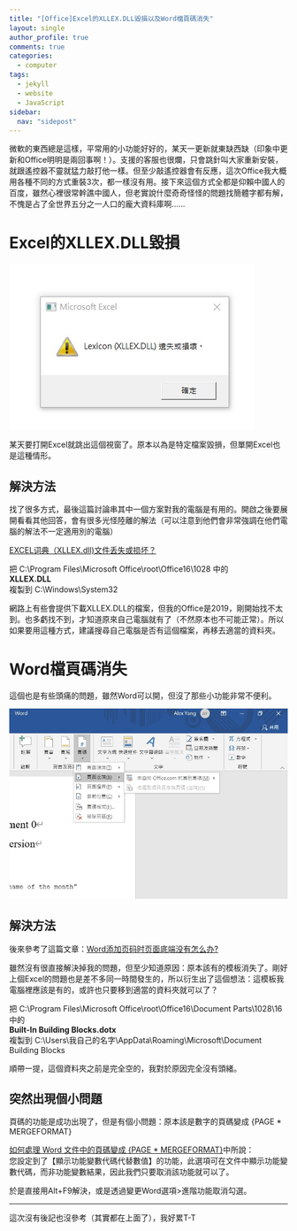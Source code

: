 ```yaml
---
title: "[Office]Excel的XLLEX.DLL毀損以及Word檔頁碼消失"
layout: single
author_profile: true
comments: true
categories:
  - computer
tags:
  - jekyll
  - website
  - JavaScript
sidebar:
  nav: "sidepost"
---
```

微軟的東西總是這樣，平常用的小功能好好的，某天一更新就東缺西缺（印象中更新和Office明明是兩回事啊！）。支援的客服也很爛，只會跳針叫大家重新安裝，就跟遙控器不靈就猛力敲打他一樣。但至少敲遙控器會有反應，這次Office我大概用各種不同的方式重裝3次，都一樣沒有用。接下來這個方式全都是仰賴中國人的百度，雖然心裡很常幹譙中國人，但老實說什麼奇奇怪怪的問題找簡體字都有解，不愧是占了全世界五分之一人口的龐大資料庫啊……

# Excel的XLLEX.DLL毀損

![office-repair-01.JPG](https://raw.githubusercontent.com/alexmav04/alexmav04.github.io/master/_posts/computer/img/office-repair-01.JPG)

某天要打開Excel就跳出這個視窗了。原本以為是特定檔案毀損，但單開Excel也是這種情形。

## 解決方法

找了很多方式，最後這篇討論串其中一個方案對我的電腦是有用的。開啟之後要展開看看其他回答，會有很多光怪陸離的解法（可以注意到他們會非常強調在他們電腦的解法不一定適用別的電腦）

[EXCEL词典（XLLEX.dll)文件丢失或损坏？](https://www.zhihu.com/question/23932842)

把 C:\Program Files\Microsoft Office\root\Office16\1028 中的  
**XLLEX.DLL**  
複製到 C:\Windows\System32

網路上有些會提供下載XLLEX.DLL的檔案，但我的Office是2019，剛開始找不太到。也多虧找不到，才知道原來自己電腦就有了（不然原本也不可能正常）。所以如果要用這種方式，建議搜尋自己電腦是否有這個檔案，再移去適當的資料夾。

# Word檔頁碼消失
這個也是有些頭痛的問題，雖然Word可以開，但沒了那些小功能非常不便利。

![office-repair-02.JPG](https://raw.githubusercontent.com/alexmav04/alexmav04.github.io/master/_posts/computer/img/office-repair-02.JPG)

## 解決方法

後來參考了這篇文章：[Word添加页码时页面底端没有怎么办?](https://www.zhihu.com/question/396454319)

雖然沒有很直接解決掉我的問題，但至少知道原因：原本該有的模板消失了。剛好上個Excel的問題也是差不多同一時間發生的，所以衍生出了這個想法：這模板我電腦裡應該是有的，或許也只要移到適當的資料夾就可以了？

把 C:\Program Files\Microsoft Office\root\Office16\Document Parts\1028\16 中的  
**Built-In Building Blocks.dotx**  
複製到 C:\Users\我自己的名字\AppData\Roaming\Microsoft\Document Building Blocks

順帶一提，這個資料夾之前是完全空的，我對於原因完全沒有頭緒。

## 突然出現個小問題
頁碼的功能是成功出現了，但是有個小問題：原本該是數字的頁碼變成 {PAGE \* MERGEFORMAT}

[如何處理 Word 文件中的頁碼變成 {PAGE \* MERGEFORMAT}](https://support.microsoft.com/zh-tw/help/2791384)中所說：  
您設定到了【顯示功能變數代碼代替數值】的功能，此選項可在文件中顯示功能變數代碼，而非功能變數結果，因此我們只要取消該功能就可以了。

於是直接用Alt+F9解決，或是透過變更Word選項>進階功能取消勾選。

---
這次沒有後記也沒參考（其實都在上面了），我好累T-T
